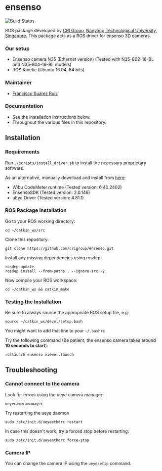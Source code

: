 # ensenso
[![Build Status](https://travis-ci.org/crigroup/ensenso.svg?branch=kinetic-devel)](https://travis-ci.org/crigroup/ensenso)

ROS package developed by [CRI Group](http://www.ntu.edu.sg/home/cuong/), [Nanyang Technological University, Singapore](http://www.ntu.edu.sg). This package acts as a ROS driver for ensenso 3D cameras.

### Our setup
* Ensenso camera N35 (Ethernet version) (Tested with N35-802-16-BL and N35-804-16-BL models)
* ROS Kinetic (Ubuntu 16.04, 64 bits)

### Maintainer
* [Francisco Suárez Ruiz](http://fsuarez6.github.io)

### Documentation
* See the installation instructions below.
* Throughout the various files in this repository.

## Installation

### Requirements

Run `./scripts/install_driver.sh` to install the necessary proprietary software.

As an alternative, manually download and install from [here](https://www.ensenso.com/support/sdk-download/):
* Wibu CodeMeter runtime (Tested version: 6.40.2402)
* EnsensoSDK (Tested version: 2.0.146)
* uEye Driver (Tested version: 4.81.1)

### ROS Package installation
Go to your ROS working directory:
```{bash}
cd ~/catkin_ws/src
```

Clone this repository:
```{bash}
git clone https://github.com/crigroup/ensenso.git
```

Install any missing dependencies using rosdep:
```
rosdep update
rosdep install --from-paths . --ignore-src -y
```

Now compile your ROS workspace:
```{bash}
cd ~/catkin_ws && catkin_make

```

### Testing the Installation

Be sure to always source the appropriate ROS setup file, e.g:
```
source ~/catkin_ws/devel/setup.bash
```
You might want to add that line to your `~/.bashrc`

Try the following command (Be patient, the ensenso camera takes around **10 seconds to start**):
```
roslaunch ensenso viewer.launch
```

## Troubleshooting

### Cannot connect to the camera

Look for errors using the ueye camera manager:
```{bash}
ueyecameramanager
```

Try restarting the ueye daemon

```{bash}
sudo /etc/init.d/ueyeethdrc restart
```

In case this doesn't work, try a forced stop before restarting:

```{bash}
sudo /etc/init.d/ueyeethdrc force-stop
```

### Camera IP

You can change the camera IP using the `ueyesetip` command.
